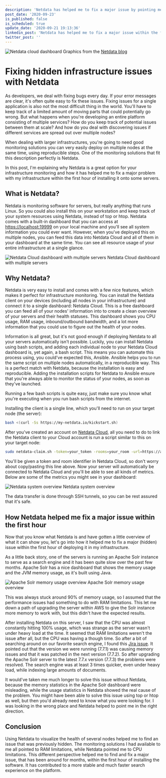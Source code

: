 ```yaml
---
description: 'Netdata has helped me to fix a major issue by pointing me in the right direction. By visualizing the issues that were happening, it helped me to find and fix a major issue within the first hour of deploying Netdata across the different nodes in the platform architecture.'
post_date: '2020-09-23'
is_published: false
is_scheduled: true
update_date: '2020-09-21 19:13:36'
linkedin_post: 'Netdata has helped me to fix a major issue within the first hour of deploying it across different nodes in the platform architecture. The existing server monitoring solutions all pointed me towards RAM limitations, while Netdata showed me this issue had to do with CPU usage instead. This helped me to improve the performance of the Apache Solr instance by at least 3 times and contribute to a more stable architecture.'
twitter_post: ''
---
```

![Netdata cloud dashboard](/images/articles/netdata-cloud-dashboard.png)
<span class="caption">Graphics from the <a href="https://www.netdata.cloud/blog/introducing-the-all-new-netdata-cloud/" rel="nofollow">Netdata blog</a></span>
# Fixing hidden infrastructure issues with Netdata
As developers, we deal with fixing bugs every day. If your error messages are clear, it's often quite easy to fix these issues. Fixing issues for a single application is also not the most difficult thing in the world. You'll have to keep track of a limited amount of moving parts that could potentially go wrong. But what happens when you're developing an entire platform consisting of multiple services? How do you keep track of potential issues between them at scale? And how do you deal with discovering issues if different services are spread out over multiple nodes?

When dealing with larger infrastructures, you're going to need good monitoring solutions you can very easily deploy on multiple nodes at the same time, using reproducible steps. One of the monitoring solutions that fit this description perfectly is Netdata.

In this post, I'm explaining why Netdata is a great option for your infrastructure monitoring and how it has helped me to fix a major problem with my infrastructure within the first hour of installing it onto some servers.

## What is Netdata?
Netdata is monitoring software for servers, but really anything that runs Linux. So you could also install this on your workstation and keep track of your system resources using Netdata, instead of top or htop. Netdata comes with a built-in dashboard that you can access at [https://localhost:19999](https://localhost:19999) on your local machine and you'll see all system information you could ever want. However, when you've deployed this on multiple nodes, you can feed this data into Netdata Cloud and all of them in your dashboard at the same time. You can see all resource usage of your entire infrastructure at a single glance.

![Netdata Cloud dashboard with multiple servers](/images/articles/netdata-overview-of-multiple-servers.png)
<span class="caption">Netdata Cloud dashboard with multiple servers</span>

## Why Netdata?
Netdata is very easy to install and comes with a few nice features, which makes it perfect for infrastructure monitoring. You can install the Netdata client on your devices (including all nodes in your infrastructure) and connect it to a single dashboard: Netdata Cloud. This is a free dashboard you can feed all of your nodes' information into to create a clean overview of your servers and their health statuses. This dashboard shows you CPU usage, RAM usage, inbound/outbound bandwidth, and a lot more information that you could use to figure out the health of your nodes.

Information is all great, but it's not good enough if deploying Netdata to all your servers automatically isn't possible. Luckily, you can install Netdata using bash scripts, and adding each individual node to your Netdata Cloud dashboard is, yet again, a bash script. This means you can automate this process using, you could've expected this, Ansible. Ansible helps you to run the same script on multiple nodes automatically, in a reproducible way. This is a perfect match with Netdata, because the installation is easy and reproducible. Adding the installation scripts for Netdata to Ansible ensure that you're always able to monitor the status of your nodes, as soon as they've launched.

Running a few bash scripts is quite easy, just make sure you know what you're executing when you run bash scripts from the internet.

Installing the client is a single line, which you'll need to run on your target node (the server):

```bash
bash <(curl -Ss https://my-netdata.io/kickstart.sh)
```

After you've created an account on [Netdata Cloud](https://app.netdata.cloud), all you need to do to link the Netdata client to your Cloud account is run a script similar to this on your target node:

```bash
sudo netdata-claim.sh -token=your_token -rooms=your_room -url=https://app.netdata.cloud
```

You'll be given a token and room identifier in Netdata Cloud, so don't worry about copy/pasting this line above. Now your server will automatically be connected to Netdata Cloud and you'll be able to see all kinds of metrics. Below are some of the metrics you might see in your dashboard:

![Netdata system overview](/images/articles/netdata-system-overview.png)
<span class="caption">Netdata system overview</span>

The data transfer is done through SSH tunnels, so you can be rest assured that it's safe.

## How Netdata helped me fix a major issue within the first hour
Now that you know what Netdata is and have gotten a little overview of what it can show you, let's go into how it helped me to fix a major (hidden) issue within the first hour of deploying it in my infrastructure. 

As a little back story, one of the servers is running an Apache Solr instance to serve as a search engine and it has been quite slow over the past few months. Apache Solr has a nice dashboard that shows the memory usage and the JVM memory usage, as it's built using Java.

![Apache Solr memory usage overview](/images/articles/solr-memory-usage-overview.png)
<span class="caption">Apache Solr memory usage overview</span>

This was always stuck around 90% of memory usage, so I assumed that the performance issues had something to do with RAM limitations. This let me down a path of upgrading the server within AWS to give the Solr instance more memory to work with, but this didn't have the expected results. 

After installing Netdata on this server, I saw that the CPU was almost constantly hitting 100% usage, which was strange as the server wasn't under heavy load at the time. It seemed that RAM limitations weren't the issue after all, but the CPU was having a though time. So after a bit of searching around on our favorite search engine, I found this [Jira issue](https://issues.apache.org/jira/browse/SOLR-13349). It pointed out that the version we were running (7.7.1) was causing memory issues and that it was patched in the next version (7.7.2). So after upgrading the Apache Solr server to the latest 7.7.x version (7.7.3) the problems were resolved. The search engine was at least 3 times quicker, even under heavy load, while indexing large amounts of documents. 

It would've taken me much longer to solve this issue without Netdata, because the memory statistics in the Apache Solr dashboard were misleading, while the usage statistics in Netdata showed the real cause of the problem. You might have been able to solve this issue using top or htop as well, but then you'd already need to know what you were looking for. I was looking in the wrong place and Netdata helped to point me in the right direction. 

## Conclusion
Using Netdata to visualize the health of several nodes helped me to find an issue that was previously hidden. The monitoring solutions I had available to me all pointed to RAM limitations, while Netdata pointed me to CPU limitations. This different perspective helped me to find and fix a major issue, that has been around for months, within the first hour of installing the software. It has contributed to a more stable and much faster search experience on the platform.